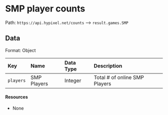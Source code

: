 # SMP player counts
Path: `https://api.hypixel.net/counts` --> `result.games.SMP`

## Data
Format: Object

|Key|Name|Data Type|Description|
|:-|:-|:-|:-|
|`players`|SMP Players|Integer|Total # of online SMP Players|

#### Resources
- None